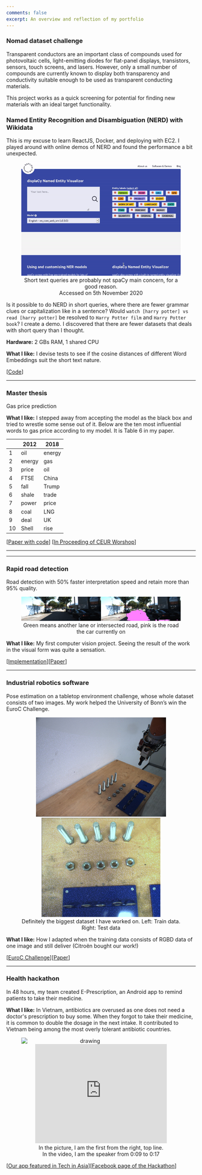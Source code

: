 ```yaml
---
comments: false
excerpt: An overview and reflection of my portfolio
---
```


### Nomad dataset challenge
Transparent conductors are an important class of compounds used for photovoltaic cells, light-emitting diodes for flat-panel displays, transistors, sensors, touch screens, and lasers. However, only a small number of compounds are currently known to display both transparency and conductivity suitable enough to be used as transparent conducting materials. 

This project works as a quick screening for potential for finding new materials with an ideal target functionality. 

### Named Entity Recognition and Disambiguation (NERD) with Wikidata
This is my excuse to learn ReactJS, Docker, and deploying with EC2. I played around with online demos of NERD and found the performance a bit unexpected.

<div align="center">
  <figure>
  <img src="/assets/spacy_ner.gif"/>
     <figcaption>Short text queries are probably not spaCy main concern, for a good reason.  </figcaption>
     <figcaption>Accessed on 5th November 2020 </figcaption>
 </figure>
</div>

Is it possible to do NERD in short queries, where there are fewer grammar clues or capitalization like in a sentence? 
Would `watch [harry potter] vs read [harry potter]` be resolved to `Harry Potter film` and `Harry Potter book`?
I create a demo. I discovered that there are fewer datasets that deals with short query than I thought.

**Hardware:** 2 GBs RAM, 1 shared CPU

**What I like:** I devise tests to see if the cosine distances of different Word Embeddings suit the short text nature.

[[Code](https://github.com/minhtriet/short_text_understanding)]

---

### Master thesis
Gas price prediction

**What I like:** I stepped away from accepting the model as the black box and tried to wrestle some sense out of it. Below are the ten most influential words to gas price according to my model. It is Table 6 in my paper.

<div align="center">
 
<table>
<thead>
<tr>
<th></th>
<th>2012</th>
<th>2018</th>
</tr>
</thead>
<tbody>
<tr>
<td>1</td>
<td>oil</td>
<td>energy</td>
</tr>
<tr>
<td>2</td>
<td>energy</td>
<td>gas</td>
</tr>
<tr>
<td>3</td>
<td>price</td>
<td>oil</td>
</tr>
<tr>
<td>4</td>
<td>FTSE</td>
<td>China</td>
</tr>
<tr>
<td>5</td>
<td>fall</td>
<td>Trump</td>
</tr>
<tr>
<td>6</td>
<td>shale</td>
<td>trade</td>
</tr>
<tr>
<td>7</td>
<td>power</td>
<td>price</td>
</tr>
<tr>
<td>8</td>
<td>coal</td>
<td>LNG</td>
</tr>
<tr>
<td>9</td>
<td>deal</td>
<td>UK</td>
</tr>
<tr>
<td>10</td>
<td>Shell</td>
<td>rise</td>
</tr>
</tbody>
</table>

</div>

[[Paper with code](https://paperswithcode.com/paper/open-domain-event-extraction-and-embedding)] [[In Proceeding of CEUR Worshop](http://ceur-ws.org/Vol-2611/paper2.pdf)]

---

---

### Rapid road detection
Road detection with 50% faster interpretation speed and retain more than 95% quality. 

<div align="center">
  <figure>
  <img src="/assets/segmented.gif"/>
     <figcaption>Green means another lane or intersected road, pink is the road the car currently on</figcaption>
 </figure>
</div>

**What I like:** My first computer vision project. Seeing the result of the work in the visual form was quite a sensation.

[[Implementation](https://github.com/minhtriet/clockwork-kitti)][[Paper](https://arxiv.org/pdf/2010.15250.pdf)]

---

### Industrial robotics software
Pose estimation on a tabletop environment challenge, whose whole dataset consists of two images. My work helped the University of Bonn’s win the EuroC Challenge.

<div align="center">
  <figure>
  <img height="263" src="/assets/nut_train.jpg"/>
  <img height="263" src="/assets/nut_test.jpg"/>
     <figcaption>Definitely the biggest dataset I have worked on. Left: Train data. Right: Test data</figcaption>
 </figure>
</div>

**What I like:** How I adapted when the training data consists of RGBD data of one image and still deliver (Citroën bought our work!)

[[EuroC Challenge](https://web.archive.org/web/20191204203324/http://www.euroc-project.eu/index.php?id=nimbro_manufacturing)][[Paper](\href{https://arxiv.org/abs/2001.04134)]

---





### Health hackathon
In 48 hours, my team created E-Prescription, an Android app to remind patients to take their medicine. 

**What I like:** In Vietnam, antibiotics are overused as one does not need a doctor's prescription to buy some. When they forgot to take their medicine, it is common to double the dosage in the next intake. It contributed to Vietnam being among the most overly tolerant antibiotic countries. 

<div align="center" float="left">
<figure>
<img align="left" src="https://cdn.techinasia.com/wp-content/uploads/2013/11/jv-hacking-fest-vietnam-saigon-720x540.jpg" alt="drawing" width="350"/>
  <iframe width="350" height="263" src="https://www.youtube-nocookie.com/embed/2OjyYhaLu5w?start=9" frameborder="0" allow="accelerometer; autoplay; clipboard-write; encrypted-media; gyroscope; picture-in-picture" allowfullscreen></iframe>
  <figcaption>In the picture, I am the first from the right, top line. </figcaption>
  <figcaption>In the video, I am  the speaker from 0:09 to 0:17</figcaption>
 </figure>
</div>

[[Our app featured in Tech in Asia](https://www.techinasia.com/jv-hacking-fest-healthcare-hackathon-vietnam)][[Facebook page of the Hackathon](https://www.facebook.com/jvhackingfest/?fref=nf)] 



